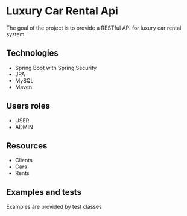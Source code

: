 # Luxury Car Rental Api

The goal of the project is to provide a RESTful API for luxury car rental system.

## Technologies
* Spring Boot with Spring Security
* JPA
* MySQL
* Maven

## Users roles
* USER
* ADMIN

## Resources
* Clients
* Cars
* Rents

## Examples and tests

Examples are provided by test classes
